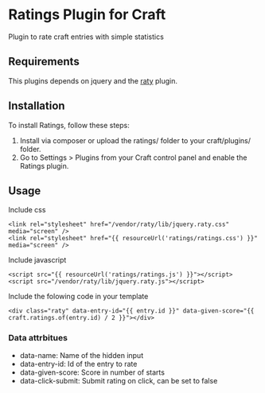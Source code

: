 # Ratings Plugin for Craft
Plugin to rate craft entries with simple statistics

## Requirements
This plugins depends on jquery and the [raty](https://github.com/wbotelhos/raty) plugin.

## Installation

To install Ratings, follow these steps:

1.  Install via composer or upload the ratings/ folder to your craft/plugins/ folder.
2.  Go to Settings > Plugins from your Craft control panel and enable the Ratings plugin.

## Usage

Include css

    <link rel="stylesheet" href="/vendor/raty/lib/jquery.raty.css" media="screen" />
    <link rel="stylesheet" href="{{ resourceUrl('ratings/ratings.css') }}" media="screen" />

Include javascript

    <script src="{{ resourceUrl('ratings/ratings.js') }}"></script>
    <script src="/vendor/raty/lib/jquery.raty.js"></script>


Include the folowing code in your template

    <div class="raty" data-entry-id="{{ entry.id }}" data-given-score="{{ craft.ratings.of(entry.id) / 2 }}"></div>

### Data attrbitues

- data-name: Name of the hidden input
- data-entry-id: Id of the entry to rate
- data-given-score: Score in number of starts
- data-click-submit: Submit rating on click, can be set to false